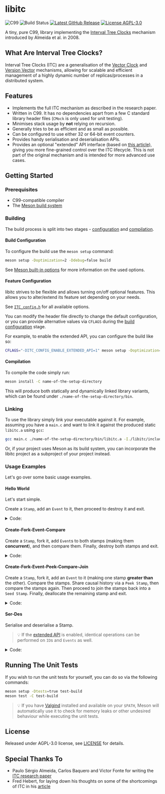 # libitc

<img src="https://img.shields.io/badge/C-99-gray?color=blue" alt="C99"> <img src="https://img.shields.io/github/actions/workflow/status/sdimovv/libitc/.github%2Fworkflows%2Fbuild-and-run-tests.yml?branch=main&logo=github" alt="Build Status"> <a href="https://github.com/sdimovv/libitc/releases/latest"><img src="https://img.shields.io/github/v/release/sdimovv/libitc" alt="Latest GitHub Release"></a> <a href="./LICENSE"><img src="https://img.shields.io/github/license/sdimovv/libitc" alt="License AGPL-3.0"></a>

A tiny, pure C99, library implementing the [Interval Tree Clocks](https://gsd.di.uminho.pt/members/cbm/ps/itc2008.pdf) mechanism introduced by Almeida et al. in 2008.

## What Are Interval Tree Clocks?

Interval Tree Clocks (ITC) are a generalisation of the [Vector Clock](https://en.wikipedia.org/wiki/Vector_clock) and [Version Vector](https://en.wikipedia.org/wiki/Version_vector) mechanisms, allowing for scalable and efficient management of a
highly dynamic number of replicas/processes in a distributed system.


## Features

* Implements the full ITC mechanism as described in the research paper.
* Written in C99. It has no dependencies apart from a few C standard library
  header files (`CMock` is only used for unit testing).
* Minimises stack usage by **not** relying on recursion.
* Generally tries to be as efficient and as small as possible.
* Can be configured to use either 32 or 64-bit event counters.
* Provides handy serialisation and deserialisation APIs.
* Provides an optional "extended" API interface (based on
  [this article](https://ferd.ca/interval-tree-clocks.html)), giving you more fine-grained control over the ITC lifecycle. This is not part of the original mechanism and is intended for more advanced use cases.

## Getting Started

### Prerequisites

* C99-compatible compiler
* The [Meson build system](https://mesonbuild.com/)

### Building

The build process is split into two stages - [configuration](#build-configuration) and [compilation](#compilation).

#### Build Configuration

To configure the build use the `meson setup` command:

```bash
meson setup -Doptimization=2 -Ddebug=false build
```

See [Meson built-in options](https://mesonbuild.com/Builtin-options.html) for more information on the used options.

#### Feature Configuration

libitc strives to be flexible and allows turning on/off optional features. This allows you to alter/extend its feature set depending on your needs.

See [`ITC_config.h`](./libitc/include/ITC_config.h) for all available options.

You can modify the header file directly to change the default configuration, or you can provide alternative values via `CFLAGS` during the [build configuration](#build-configuration) stage.

For example, to enable the extended API, you can configure the build like so:

```bash
CFLAGS="-DITC_CONFIG_ENABLE_EXTENDED_API=1" meson setup -Doptimization=2 -Ddebug=false build-with-extended-api
```

#### Compilation

To compile the code simply run:

```bash
meson install -C name-of-the-setup-directory
```

This will produce both statically and dynamically linked library variants, which can be found under `./name-of-the-setup-directory/bin`.

### Linking

To use the library simply link your executable against it. For example, assuming you have a `main.c` and want to link it against the produced static `libitc.a` using `gcc`:

```bash
gcc main.c ./name-of-the-setup-directory/bin/libitc.a -I./libitc/include -o main
```

Or, if your project uses Meson as its build system, you can incorporate the libitc project as a subproject of your project instead.

### Usage Examples

Let's go over some basic usage examples.

#### Hello World

Let's start simple.

Create a `Stamp`, add an `Event` to it, then proceed to destroy it and exit.

<details>
<summary>Code:</summary>

```c
#include "ITC.h"

#include <stddef.h> /* For access to the `NULL` macro */

int main(void)
{
    ITC_Status_t t_Status = ITC_STATUS_SUCCESS;
    ITC_Status_t t_OpStatus = ITC_STATUS_SUCCESS;
    ITC_Stamp_t *pt_Stamp = NULL;

    /* Allocate the Stamp */
    t_Status = ITC_Stamp_newSeed(&pt_Stamp);

    if (t_Status == ITC_STATUS_SUCCESS)
    {
        /* Add an Event */
        t_Status = ITC_Stamp_event(pt_Stamp);
    }

    /* Passing a `NULL` to `ITC_Stamp_destroy` is safe, but let's be prudent */
    if (pt_Stamp)
    {
        /* Deallocate the Stamp */
        t_OpStatus = ITC_Stamp_destroy(&pt_Stamp);

        if (t_OpStatus != ITC_STATUS_SUCCESS)
        {
            /* Return the last error */
            t_Status = t_OpStatus;
        }
    }

    return t_Status;
}
```

</details>

#### Create-Fork-Event-Compare

Create a `Stamp`, fork it, add `Event`s to both stamps (making them **concurrent**), and then compare them. Finally, destroy both stamps and exit.

<details>
<summary>Code:</summary>

```c
#include "ITC.h"

#include <stddef.h> /* For access to the `NULL` macro */

int main(void)
{
    ITC_Status_t t_Status = ITC_STATUS_SUCCESS;
    ITC_Status_t t_OpStatus = ITC_STATUS_SUCCESS;
    ITC_Stamp_t *pt_Stamp1 = NULL;
    ITC_Stamp_t *pt_Stamp2 = NULL;
    ITC_Stamp_Comparison_t t_Result;

    /* Allocate the Stamp */
    t_Status = ITC_Stamp_newSeed(&pt_Stamp1);

    if (t_Status == ITC_STATUS_SUCCESS)
    {
        /* Fork the Stamp */
        t_Status = ITC_Stamp_fork(&pt_Stamp1, &pt_Stamp2);
    }

    if (t_Status == ITC_STATUS_SUCCESS)
    {
        /* Add an Event to Stamp1 */
        t_Status = ITC_Stamp_event(pt_Stamp1);
    }

    if (t_Status == ITC_STATUS_SUCCESS)
    {
        /* Add an Event to Stamp2 */
        t_Status = ITC_Stamp_event(pt_Stamp2);
    }

    if (t_Status == ITC_STATUS_SUCCESS)
    {
        /* Compare the Stamps */
        t_Status = ITC_Stamp_compare(pt_Stamp1, pt_Stamp2, &t_Result);

        if (t_Result != ITC_STAMP_COMPARISON_CONCURRENT)
        {
            /* Something is not right, these Stamps should be concurrent */
            t_Status = ITC_STATUS_FAILURE;
        }
    }

    /* Passing a `NULL` to `ITC_Stamp_destroy` is safe, but let's be prudent */
    if (pt_Stamp1)
    {
        /* Deallocate Stamp1 */
        t_OpStatus = ITC_Stamp_destroy(&pt_Stamp1);

        if (t_OpStatus != ITC_STATUS_SUCCESS)
        {
            /* Return the last error */
            t_Status = t_OpStatus;
        }
    }
    if (pt_Stamp2)
    {
        /* Deallocate Stamp2 */
        t_OpStatus = ITC_Stamp_destroy(&pt_Stamp2);

        if (t_OpStatus != ITC_STATUS_SUCCESS)
        {
            /* Return the last error */
            t_Status = t_OpStatus;
        }
    }

    return t_Status;
}
```

</details>

#### Create-Fork-Event-Peek-Compare-Join

Create a `Stamp`, fork it, add an `Event` to it (making one stamp **greater than** the other). Compare the stamps. Share causal history via a `Peek Stamp`, then compare the stamps again. Then proceed to join the stamps back into a `Seed Stamp`. Finally, deallocate the remaining stamp and exit.

<details>
<summary>Code:</summary>

```c
#include "ITC.h"

#include <stddef.h> /* For access to the `NULL` macro */

int main(void)
{
    ITC_Status_t t_Status = ITC_STATUS_SUCCESS;
    ITC_Status_t t_OpStatus = ITC_STATUS_SUCCESS;
    ITC_Stamp_t *pt_Stamp1 = NULL;
    ITC_Stamp_t *pt_Stamp2 = NULL;
    ITC_Stamp_t *pt_PeekStamp1 = NULL;
    ITC_Stamp_Comparison_t t_Result;

    /* Allocate the Stamp */
    t_Status = ITC_Stamp_newSeed(&pt_Stamp1);

    if (t_Status == ITC_STATUS_SUCCESS)
    {
        /* Fork the Stamp */
        t_Status = ITC_Stamp_fork(&pt_Stamp1, &pt_Stamp2);
    }

    if (t_Status == ITC_STATUS_SUCCESS)
    {
        /* Add an Event to Stamp1 */
        t_Status = ITC_Stamp_event(pt_Stamp1);
    }

    if (t_Status == ITC_STATUS_SUCCESS)
    {
        /* Compare the Stamps */
        t_Status = ITC_Stamp_compare(pt_Stamp1, pt_Stamp2, &t_Result);

        if (t_Result != ITC_STAMP_COMPARISON_GREATER_THAN)
        {
            /* Something is not right, Stamp1 should be greater than Stamp2 */
            t_Status = ITC_STATUS_FAILURE;
        }
    }

    if (t_Status == ITC_STATUS_SUCCESS)
    {
        /* Compare the Stamps the other way around */
        t_Status = ITC_Stamp_compare(pt_Stamp2, pt_Stamp1, &t_Result);

        if (t_Result != ITC_STAMP_COMPARISON_LESS_THAN)
        {
            /* Something is not right, Stamp2 should be less than Stamp1 */
            t_Status = ITC_STATUS_FAILURE;
        }
    }

    if (t_Status == ITC_STATUS_SUCCESS)
    {
        /* Create a peek Stamp */
        t_Status = ITC_Stamp_newPeek(pt_Stamp1, &pt_PeekStamp1);
    }

    if (t_Status == ITC_STATUS_SUCCESS)
    {
        /* Share the causal history of Stamp1 with Stamp2.
        * No need to deallocate `pt_PeekStamp1`. `ITC_Stamp_join`
        * will deallocate it on exit, to prevent it from being used
        * again after joining. */
        t_Status = ITC_Stamp_join(&pt_Stamp2, &pt_PeekStamp1);
    }

    if (t_Status == ITC_STATUS_SUCCESS)
    {
        /* Compare the Stamps */
        t_Status = ITC_Stamp_compare(pt_Stamp1, pt_Stamp2, &t_Result);

        if (!(t_Result & (ITC_STAMP_COMPARISON_EQUAL |
                          ITC_STAMP_COMPARISON_GREATER_THAN)))
        {
            /* Something is not right, Stamp1 should be greater than or equal to
            * Stamp2 because the causal history was shared */
            t_Status = ITC_STATUS_FAILURE;
        }
    }

    if (t_Status == ITC_STATUS_SUCCESS)
    {
        /* Compare the Stamps the other way around */
        t_Status = ITC_Stamp_compare(pt_Stamp2, pt_Stamp1, &t_Result);

        if (!(t_Result & (ITC_STAMP_COMPARISON_EQUAL |
                          ITC_STAMP_COMPARISON_GREATER_THAN)))
        {
            /* Something is not right, Stamp2 should be greater than or equal to
            * Stamp1 because the causal history was shared */
            t_Status = ITC_STATUS_FAILURE;
        }
    }

    if (t_Status == ITC_STATUS_SUCCESS)
    {
        /* Join Stamp2 with Stamp1.
        * No need to deallocate `pt_Stamp2`. `ITC_Stamp_join`
        * will deallocate it on exit, to prevent it from being used
        * again after joining. */
        t_Status = ITC_Stamp_join(&pt_Stamp1, &pt_Stamp2);
    }

    /* Passing a `NULL` to `ITC_Stamp_destroy` is safe, but let's be prudent */
    if (pt_Stamp1)
    {
        /* Deallocate Stamp1 */
        t_OpStatus = ITC_Stamp_destroy(&pt_Stamp1);

        if (t_OpStatus != ITC_STATUS_SUCCESS)
        {
            /* Return the last error */
            t_Status = t_OpStatus;
        }
    }
    if (pt_Stamp2)
    {
        /* Deallocate Stamp2 */
        t_OpStatus = ITC_Stamp_destroy(&pt_Stamp2);

        if (t_OpStatus != ITC_STATUS_SUCCESS)
        {
            /* Return the last error */
            t_Status = t_OpStatus;
        }
    }

    return t_Status;
}
```

</details>

#### Ser-Des

Serialise and deserialise a Stamp.

> :bulb: If the [extended API](#feature-configuration) is enabled, identical operations
can be performed on `ID`s and `Events` as well.

<details>
<summary>Code:</summary>

```c
#include "ITC.h"

#include <stddef.h> /* For access to the `NULL` macro */
#include <stdint.h>

int main(void)
{
    ITC_Status_t t_Status = ITC_STATUS_SUCCESS;
    ITC_Status_t t_OpStatus = ITC_STATUS_SUCCESS;
    ITC_Stamp_t *pt_Stamp = NULL;
    uint8_t ru8_StampBuffer[10] = { 0 };
    uint32_t u32_StampBufferCurrentLen = sizeof(ru8_StampBuffer);

    /* Allocate the Stamp */
    t_Status = ITC_Stamp_newSeed(&pt_Stamp);

    if (t_Status == ITC_STATUS_SUCCESS)
    {
        /* Serialise the Stamp.
         * NOTE: `u32_StampBufferCurrentLen` will be set to the length of
         * the data in the buffer on exit */
        t_Status = ITC_SerDes_serialiseStamp(
            pt_Stamp, &ru8_StampBuffer[0], &u32_StampBufferCurrentLen);
    }

    if (t_Status == ITC_STATUS_INSUFFICIENT_RESOURCES)
    {
        /* Allocate a bigger buffer and try again */
    }

    if (t_Status == ITC_STATUS_SUCCESS)
    {
        /* Destroy the Stamp */
        t_Status = ITC_Stamp_destroy(&pt_Stamp);
    }

    if (t_Status == ITC_STATUS_SUCCESS)
    {
        /* Deserialise the Stamp */
        t_Status = ITC_SerDes_deserialiseStamp(
            &ru8_StampBuffer[0], u32_StampBufferCurrentLen, &pt_Stamp);
    }

    /* Passing a `NULL` to `ITC_Stamp_destroy` is safe, but let's be prudent */
    if (pt_Stamp)
    {
        /* Destroy the Stamp */
        t_OpStatus = ITC_Stamp_destroy(&pt_Stamp);

        if (t_OpStatus != ITC_STATUS_SUCCESS)
        {
            /* Return the last error */
            t_Status = t_OpStatus;
        }
    }

    return t_Status;
}
```

</details>

## Running The Unit Tests

If you wish to run the unit tests for yourself, you can do so via the following commands:

```bash
meson setup -Dtests=true test-build
meson test -C test-build
```

> :bulb: If you have [Valgind](https://valgrind.org/) installed and available on your `$PATH`, Meson will automatically use it to check for memory leaks or other undesired behaviour while executing the unit tests.

## License

Released under AGPL-3.0 license, see [LICENSE](./LICENSE) for details.

## Special Thanks To

* Paulo Sérgio Almeida, Carlos Baquero and Victor Fonte for writing the [ITC research paper](http://hydra.azilian.net/Papers/Interval%20Tree%20Clocks.pdf)
* Fred Hebert, for laying down his thoughts on some of the shortcomings of ITC in his [article](https://ferd.ca/interval-tree-clocks.html)
